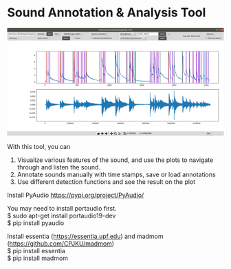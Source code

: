 # Sound Annotation & Analysis Tool

![](image/ss.png)  

With this tool, you can 
1. Visualize various features of the sound, and use the plots to navigate through and listen the sound.  
2. Annotate sounds manually with time stamps, save or load annotations  
3. Use different detection functions and see the result on the plot  

Install PyAudio https://pypi.org/project/PyAudio/  

You may need to install portaudio first.   
$ sudo apt-get install portaudio19-dev  
$ pip install pyaudio  
  
Install essentia (https://essentia.upf.edu) and madmom (https://github.com/CPJKU/madmom)  
$ pip install essentia  
$ pip install madmom  

